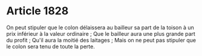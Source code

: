 # Article 1828

On peut stipuler que le colon délaissera au bailleur sa part de la toison à un prix inférieur à la valeur ordinaire ;   Que le bailleur aura une plus grande part du profit ;   Qu'il aura la moitié des laitages ;   Mais on ne peut pas stipuler que le colon sera tenu de toute la perte.